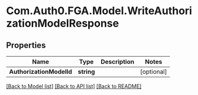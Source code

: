 # Com.Auth0.FGA.Model.WriteAuthorizationModelResponse

## Properties

Name | Type | Description | Notes
------------ | ------------- | ------------- | -------------
**AuthorizationModelId** | **string** |  | [optional] 

[[Back to Model list]](../README.md#models) [[Back to API list]](../README.md#api-endpoints) [[Back to README]](../README.md)

